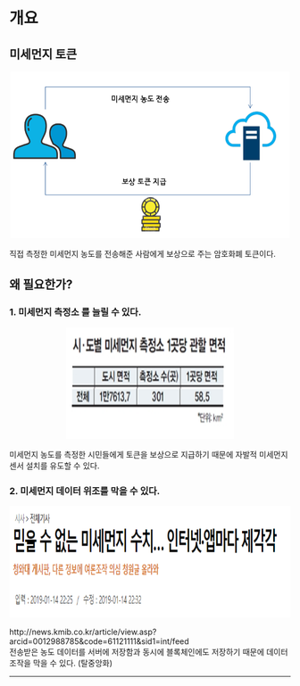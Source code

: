 개요
===========
## 미세먼지 토큰    
<p align="center">
  <img width="500" height="300" src="./Resources/Diagram.png">
</p>   

직접 측정한 미세먼지 농도를 전송해준 사람에게 보상으로 주는 암호화폐 토큰이다.
## 왜 필요한가?   
### 1. 미세먼지 측정소 를 늘릴 수 있다.  
<p align="center">
  <img width="300" height="200" src="./Resources/Device_per_area.png">
</p> 
미세먼지 농도를 측정한 시민들에게 토큰을 보상으로 지급하기 때문에 자발적 미세먼지 센서 설치를 유도할 수 있다.  

### 2. 미세먼지 데이터 위조를 막을 수 있다.  
<p align="center">
  <img width="600" height="200" src="./Resources/news.png">
</p> 
http://news.kmib.co.kr/article/view.asp?arcid=0012988785&code=61121111&sid1=int/feed  <br>
전송받은 농도 데이터를 서버에 저장함과 동시에 블록체인에도 저장하기 때문에 데이터 조작을 막을 수 있다. (탈중앙화) 

* * *  
